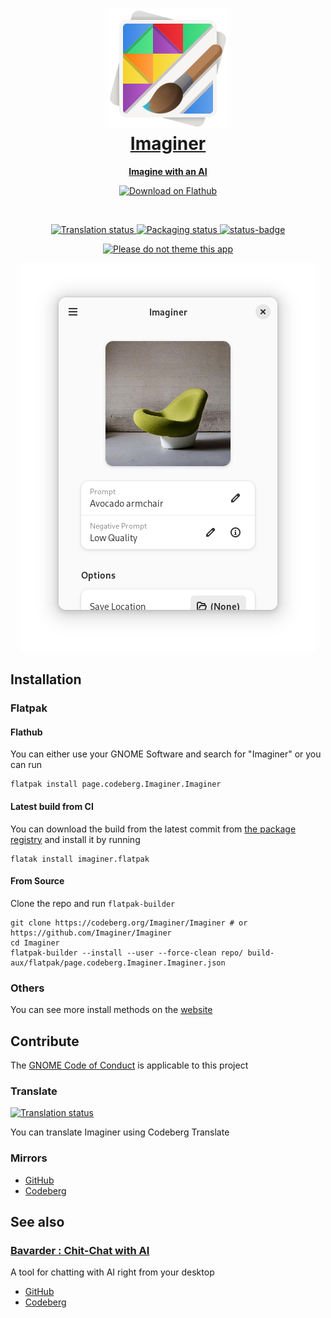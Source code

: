 <a href="https://imaginer.codeberg.page">
<h1 align="center">
  <img src="data/icons/hicolor/scalable/apps/page.codeberg.Imaginer.Imaginer.svg" alt="Imaginer" width="192" height="192"/>
  <br>
  Imaginer
</h1>

<p align="center">
  <strong>Imagine with an AI</strong>
</p>
</a>

<p align="center">
  <a href="https://flathub.org/apps/details/page.codeberg.Imaginer.Imaginer">
    <img width="200" alt="Download on Flathub" src="https://dl.flathub.org/assets/badges/flathub-badge-i-en.svg"/>
  </a>
  <br>
</p>

<br>

<p align="center">
 <a href="https://translate.codeberg.org/engage/imaginer/">
  <img src="https://translate.codeberg.org/widgets/imaginer/-/svg-badge.svg" alt="Translation status" />
  </a>
  <a href="https://repology.org/project/imaginer/versions">
    <img alt="Packaging status" src="https://repology.org/badge/tiny-repos/imaginer.svg">
  </a>
  <a href="https://ci.exozy.me/Imaginer/Imaginer" target="_blank">
    <img src="https://ci.exozy.me/api/badges/Imaginer/Imaginer/status.svg" alt="status-badge" />
  </a>
</p>

<p align="center">
  <a href="https://stopthemingmy.app">
    <img alt="Please do not theme this app" src="https://stopthemingmy.app/badge.svg"/>
  </a>
</p>

<a href="https://imaginer.codeberg.page">
<p align="center">
  <img src="./data/screenshots/avocado-armchair.png" alt="Preview"/>
</p>
</a>

## Installation

### Flatpak

#### Flathub

You can either use your GNOME Software and search for "Imaginer" or you can run

``` shell
flatpak install page.codeberg.Imaginer.Imaginer
```

#### Latest build from CI

You can download the build from the latest commit from [the package registry](https://codeberg.org/Imaginer/-/packages/generic/imaginer/) and install it by running 

``` shell
flatak install imaginer.flatpak
```

#### From Source

Clone the repo and run `flatpak-builder`

``` shell
git clone https://codeberg.org/Imaginer/Imaginer # or https://github.com/Imaginer/Imaginer
cd Imaginer
flatpak-builder --install --user --force-clean repo/ build-aux/flatpak/page.codeberg.Imaginer.Imaginer.json
```

### Others

You can see more install methods on the [website](https://imaginer.codeberg.page/install/)

## Contribute

The [GNOME Code of Conduct](https://wiki.gnome.org/Foundation/CodeOfConduct) is applicable to this project

### Translate

<a href="https://translate.codeberg.org/engage/imaginer/">
<img src="https://translate.codeberg.org/widgets/imaginer/-/multi-auto.svg" alt="Translation status" />
</a>

You can translate Imaginer using Codeberg Translate

### Mirrors

- [GitHub](https://github.com/ImaginerApp/Imaginer)
- [Codeberg](https://codeberg.org/Imaginer/Imaginer)

## See also 

### [Bavarder : Chit-Chat with AI](https://bavarder.codeberg.page)

A tool for chatting with AI right from your desktop

- [GitHub](https://github.com/Bavarder/Bavarder)
- [Codeberg](https://codeberg.org/Bavarder/Bavarder)
